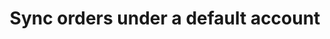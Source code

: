 ---
title: "Sync orders under a default account"
name: "sourcemeta_isync"
key: "param_default_customer_code"
description: ""
user_friendly_description: "This lets you create orders under a default customer (account) in iSync if your sales channel does not pass this information through. This account is generally called websales, or onlinesales."
default: ""
values: []
tags: [sourcemeta,isync]
type: "meta"
process: "orders"
headless: true
---